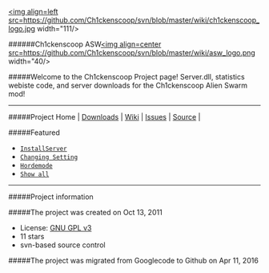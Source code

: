 <a href=https://github.com/Ch1ckenscoop/Project><img align=left src=https://github.com/Ch1ckenscoop/svn/blob/master/wiki/ch1ckenscoop_logo.jpg width="111/></a>
[]()

######Ch1ckenscoop ASW<a href=https://github.com/Ch1ckenscoop/Project><img align=center src=https://github.com/Ch1ckenscoop/svn/blob/master/wiki/asw_logo.png width="40/></a>
[]()

#####Welcome to the Ch1ckenscoop Project page!
Server.dll, statistics webiste code, and server downloads for the Ch1ckenscoop Alien Swarm mod!

---

#####Project Home | [Downloads](https://github.com/Ch1ckenscoop/Downloads) | [Wiki](https://github.com/Ch1ckenscoop/svn/tree/master/wiki) | [Issues](https://github.com/Ch1ckenscoop/Project/issues) | [Source](https://github.com/Ch1ckenscoop/svn) |

#####Featured
* [`InstallServer`](https://github.com/Ch1ckenscoop/svn/blob/master/wiki/InstallServer.wiki)
* [`Changing Setting`](https://github.com/Ch1ckenscoop/svn/blob/master/wiki/Changing_Settings.wiki)
* [`Hordemode`](https://github.com/Ch1ckenscoop/svn/blob/master/wiki/Hordemode.wiki)
* [`Show all`](https://github.com/Ch1ckenscoop/svn/tree/master/server/swarm/cfg) 

---

#####Project information

#####The project was created on Oct 13, 2011

 * License:  [GNU GPL v3](http://www.gnu.org/licenses/gpl-3.0-standalone.html)
 * 11 stars
 * svn-based source control
 
#####The project was migrated from Googlecode to Github on Apr 11, 2016
